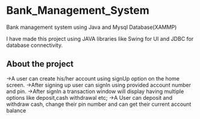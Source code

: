 # Bank_Management_System

Bank management system using Java and Mysql Database(XAMMP)

I have made this project using JAVA libraries like Swing for UI and JDBC for database connectivity.

## About the project

->A user can create his/her account using signUp option on the home screen.
->After signing up user can signIn using provided account number and pin.
->After signIn a transaction window will display having multiple options like deposit,cash withdrawal etc;
->A User can deposit and withdraw cash, change their pin number and can get their current account balance
